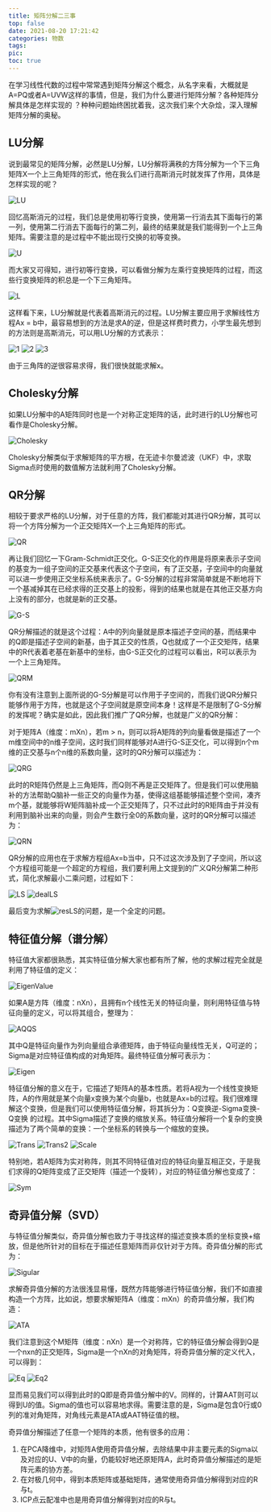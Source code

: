 ```yaml
---
title: 矩阵分解二三事
top: false
date: 2021-08-20 17:21:42
categories: 物数
tags:
pic:
toc: true
---
```


在学习线性代数的过程中常常遇到矩阵分解这个概念，从名字来看，大概就是A=PQ或者A=UVW这样的事情，但是，我们为什么要进行矩阵分解？各种矩阵分解具体是怎样实现的 ？种种问题始终困扰着我，这次我们来个大杂烩，深入理解矩阵分解的奥秘。

LU分解
-----

说到最常见的矩阵分解，必然是LU分解，LU分解将满秩的方阵分解为一个下三角矩阵X一个上三角矩阵的形式，他在我么们进行高斯消元时就发挥了作用，具体是怎样实现的呢？

![LU](/images/2021/矩阵分解二三事/LU.png)

回忆高斯消元的过程，我们总是使用初等行变换，使用第一行消去其下面每行的第一列，使用第二行消去下面每行的第二列，最终的结果就是我们能得到一个上三角矩阵。需要注意的是过程中不能出现行交换的初等变换。

![U](/images/2021/矩阵分解二三事/U.png)

而大家又可得知，进行初等行变换，可以看做分解为左乘行变换矩阵的过程，而这些行变换矩阵的积总是一个下三角矩阵。

![L](/images/2021/矩阵分解二三事/L.png)

这样看下来，LU分解就是代表着高斯消元的过程。LU分解主要应用于求解线性方程Ax = b中，最容易想到的方法是求A的逆，但是这样费时费力，小学生最先想到的方法则是高斯消元，可以用LU分解的方式表示：

![1](/images/2021/矩阵分解二三事/1.png)
![2](/images/2021/矩阵分解二三事/2.png)
![3](/images/2021/矩阵分解二三事/3.png)

由于三角阵的逆很容易求得，我们很快就能求解x。

Cholesky分解
-----

如果LU分解中的A矩阵同时也是一个对称正定矩阵的话，此时进行的LU分解也可看作是Cholesky分解。

![Cholesky](/images/2021/矩阵分解二三事/Cholesky.png)

Cholesky分解类似于求解矩阵的平方根，在无迹卡尔曼滤波（UKF）中，求取Sigma点时使用的数值解方法就利用了Cholesky分解。

QR分解
-----

相较于要求严格的LU分解，对于任意的方阵，我们都能对其进行QR分解，其可以将一个方阵分解为一个正交矩阵X一个上三角矩阵的形式。

![QR](/images/2021/矩阵分解二三事/QR.png)

再让我们回忆一下Gram-Schmidt正交化。G-S正交化的作用是将原来表示子空间的基变为一组子空间的正交基来代表这个子空间，有了正交基，子空间中的向量就可以进一步使用正交坐标系统来表示了。G-S分解的过程非常简单就是不断地将下一个基减掉其在已经求得的正交基上的投影，得到的结果也就是在其他正交基方向上没有的部分，也就是新的正交基。

![G-S](/images/2021/矩阵分解二三事/G-S.png)

QR分解描述的就是这个过程：A中的列向量就是原本描述子空间的基，而结果中的Q即是描述子空间的新基，由于其正交的性质，Q也就成了一个正交矩阵，结果中的R代表着老基在新基中的坐标，由G-S正交化的过程可以看出，R可以表示为一个上三角矩阵。

![QRM](/images/2021/矩阵分解二三事/QRM.png)

你有没有注意到上面所说的G-S分解是可以作用于子空间的，而我们说QR分解只能够作用于方阵，也就是这个子空间就是原空间本身！这样是不是限制了G-S分解的发挥呢？确实是如此，因此我们推广了QR分解，也就是广义的QR分解：

对于矩阵A（维度：mXn），若m > n，则可以将A矩阵的列向量看做是描述了一个m维空间中的n维子空间，这时我们同样能够对A进行G-S正交化，可以得到n个m维的正交基与n个n维的系数向量，这时的QR分解可以描述为：

![QRG](/images/2021/矩阵分解二三事/QRG.png)

此时的R矩阵仍然是上三角矩阵，而Q则不再是正交矩阵了。但是我们可以使用脑补的方法帮助Q脑补一些正交的向量作为基，使得这组基能够描述整个空间，凑齐m个基，就能够将W矩阵脑补成一个正交矩阵了，只不过此时的R矩阵由于并没有利用到脑补出来的向量，则会产生数行全0的系数向量，这时的QR分解可以描述为：

![QRN](/images/2021/矩阵分解二三事/QRN.png)

QR分解的应用也在于求解方程组Ax=b当中，只不过这次涉及到了子空间，所以这个方程组可能是一个超定的方程组，我们要利用上文提到的广义QR分解第二种形式，简化求解最小二乘问题，过程如下：

![LS](/images/2021/矩阵分解二三事/LS.png)
![dealLS](/images/2021/矩阵分解二三事/dealLS.png)

最后变为求解![resLS](/images/2021/矩阵分解二三事/resLS.png)的问题，是一个全定的问题。

特征值分解（谱分解）
-----

特征值大家都很熟悉，其实特征值分解大家也都有所了解，他的求解过程完全就是利用了特征值的定义：

![EigenValue](/images/2021/矩阵分解二三事/EigenValue.png)

如果A是方阵（维度：nXn），且拥有n个线性无关的特征向量，则利用特征值与特征向量的定义，可以将其组合，整理为：

![AQQS](/images/2021/矩阵分解二三事/AQQS.png)

其中Q是特征向量作为列向量组合承德矩阵，由于特征向量线性无关，Q可逆的；Sigma是对应特征值构成的对角矩阵。最终特征值分解可表示为：

![Eigen](/images/2021/矩阵分解二三事/Eigen.png)

特征值分解的意义在于，它描述了矩阵A的基本性质。若将A视为一个线性变换矩阵，A的作用就是某个向量x变换为某个向量b，也就是Ax=b的过程。我们很难理解这个变换，但是我们可以使用特征值分解，将其拆分为：Q变换逆-Sigma变换-Q变换 的过程。其中Sigma描述了变换的缩放关系。特征值分解将一个复杂的变换描述为了两个简单的变换：一个坐标系的转换与一个缩放的变换。

![Trans](/images/2021/矩阵分解二三事/Trana.png)
![Trans2](/images/2021/矩阵分解二三事/Trans2.png)
![Scale](/images/2021/矩阵分解二三事/Scale.png)

特别地，若A矩阵为实对称阵，则其不同特征值对应的特征向量互相正交，于是我们求得的Q矩阵变成了正交矩阵（描述一个旋转），对应的特征值分解也变成了：

![Sym](/images/2021/矩阵分解二三事/Sym.png)


奇异值分解（SVD）
-----

与特征值分解类似，奇异值分解也致力于寻找这样的描述变换本质的坐标变换+缩放，但是他所针对的目标在于描述任意矩阵而非仅针对于方阵。奇异值分解的形式为：

![Sigular](/images/2021/矩阵分解二三事/Sigular.png)

求解奇异值分解的方法很浅显易懂，既然方阵能够进行特征值分解，我们不如直接构造一个方阵，比如说，想要求解矩阵A（维度：mXn）的奇异值分解，我们构造：

![ATA](/images/2021/矩阵分解二三事/ATA.png)

我们注意到这个M矩阵（维度：nXn）是一个对称阵，它的特征值分解会得到Q是一个nxn的正交矩阵，Sigma是一个nXn的对角矩阵，将奇异值分解的定义代入，可以得到：

![Eq](/images/2021/矩阵分解二三事/Eq.png)
![Eq2](/images/2021/矩阵分解二三事/Eq2.png)


显而易见我们可以得到此时的Q即是奇异值分解中的V。同样的，计算AAT则可以得到U的值。Sigma的值也可以容易地求得。需要注意的是，Sigma是包含0行或0列的准对角矩阵，对角线元素是ATA或AAT特征值的根。

奇异值分解描述了任意一个矩阵的本质，他有很多的应用：
1. 在PCA降维中，对矩阵A使用奇异值分解，去除结果中非主要元素的Sigma以及对应的U、V中的向量，仍能较好地还原矩阵A，此时奇异值分解描述的是矩阵元素的协方差。
2. 在対极几何中，得到本质矩阵或基础矩阵，通常使用奇异值分解得到对应的R与t。
3. ICP点云配准中也是用奇异值分解得到对应的R与t。
